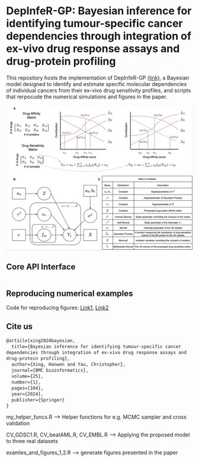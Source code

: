 # DepInfeR-GP: Bayesian inference for identifying tumour-specific cancer dependencies through integration of ex-vivo drug response assays and drug-protein profiling
This repository hosts the implementation of DepInfeR-GP [(link)](https://bmcbioinformatics.biomedcentral.com/articles/10.1186/s12859-024-05682-0), a Bayesian model designed to identify and estimate specific molecular dependencies of individual cancers from their ex-vivo drug sensitivity profiles, and scripts that rerpocude the numerical simulations and figures in the paper. 

<p align="center"><img src="https://github.com/hwxing3259/depinfer_gp/blob/main/depinfer_gp_graphical.png" alt="depinfer-gp" width="900px" /></p>

## Core API Interface
```

```

## Reproducing numerical examples


Code for reproducing figures: [Link1](https://github.com/hwxing3259), [Link2](https://github.com/hwxing3259)

## Cite us
```
@article{xing2024bayesian,
  title={Bayesian inference for identifying tumour-specific cancer dependencies through integration of ex-vivo drug response assays and drug-protein profiling},
  author={Xing, Hanwen and Yau, Christopher},
  journal={BMC bioinformatics},
  volume={25},
  number={1},
  pages={104},
  year={2024},
  publisher={Springer}
}
```

my_helper_funcs.R --> Helper functions for e.g. MCMC sampler and cross validation 

CV_GDSC1.R, CV_beatAML.R, CV_EMBL.R  --> Applying the proposed model to three real datasets 

examles_and_figures_1,2.R --> generate figures presented in the paper
